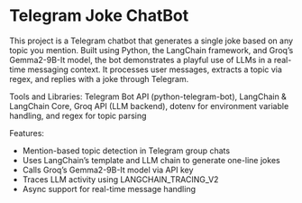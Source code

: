 # Telegram Joke ChatBot
This project is a Telegram chatbot that generates a single joke based on any topic you mention. Built using Python, the LangChain framework, and Groq’s Gemma2-9B-It model, the bot demonstrates a playful use of LLMs in a real-time messaging context. It processes user messages, extracts a topic via regex, and replies with a joke through Telegram.

Tools and Libraries:
Telegram Bot API (python-telegram-bot), LangChain & LangChain Core, Groq API (LLM backend), dotenv for environment variable handling, and regex for topic parsing

Features:
- Mention-based topic detection in Telegram group chats
- Uses LangChain’s template and LLM chain to generate one-line jokes
- Calls Groq’s Gemma2-9B-It model via API key
- Traces LLM activity using LANGCHAIN_TRACING_V2
- Async support for real-time message handling
